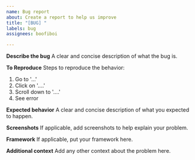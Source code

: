 ```yaml
---
name: Bug report
about: Create a report to help us improve
title: "[BUG] "
labels: bug
assignees: boofiboi

---
```


**Describe the bug**
A clear and concise description of what the bug is.

**To Reproduce**
Steps to reproduce the behavior:
1. Go to '...'
2. Click on '....'
3. Scroll down to '....'
4. See error

**Expected behavior**
A clear and concise description of what you expected to happen.

**Screenshots**
If applicable, add screenshots to help explain your problem.

**Framework**
If applicable, put your framework here.

**Additional context**
Add any other context about the problem here.
